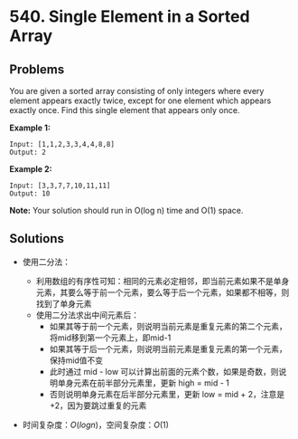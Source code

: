 # 540. Single Element in a Sorted Array

## Problems

You are given a sorted array consisting of only integers where every element appears exactly twice, except for one element which appears exactly once. Find this single element that appears only once.

 

**Example 1:**

```
Input: [1,1,2,3,3,4,4,8,8]
Output: 2
```

**Example 2:**

```
Input: [3,3,7,7,10,11,11]
Output: 10
```

 

**Note:** Your solution should run in O(log n) time and O(1) space.



## Solutions

- 使用二分法：

  - 利用数组的有序性可知：相同的元素必定相邻，即当前元素如果不是单身元素，其要么等于前一个元素，要么等于后一个元素，如果都不相等，则找到了单身元素
  - 使用二分法求出中间元素后：
    - 如果其等于前一个元素，则说明当前元素是重复元素的第二个元素，将mid移到第一个元素上，即mid-1
    - 如果其等于后一个元素，则说明当前元素是重复元素的第一个元素，保持mid值不变
    - 此时通过 mid - low 可以计算出前面的元素个数，如果是奇数，则说明单身元素在前半部分元素里，更新 high = mid - 1
    - 否则说明单身元素在后半部分元素里，更新 low = mid + 2，注意是 +2，因为要跳过重复的元素

- 时间复杂度：$O(logn)$，空间复杂度：$O(1)$

  